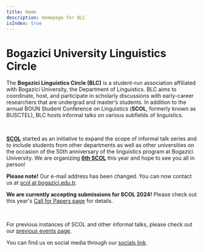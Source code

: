 ```yaml
---
title: Home
description: Homepage for BLC
isIndex: true
---
```


# Bogazici University Linguistics Circle

The **Bogazici Linguistics Circle (BLC)** is a student-run association affiliated with Bogazici University, the Department of Linguistics. BLC aims to coordinate, host, and participate in scholarly discussions with early-career researchers that are undergrad and master’s students. In addition to the annual BOUN Student Conference on Linguistics (**SCOL**, formerly known as BUSCTEL), BLC hosts informal talks on various subfields of linguistics. 

<br />

**[SCOL][scol_recent]** started as an initiative to expand the scope of informal talk series and to include students from other departments as well as other universities on the occasion of the 50th anniversary of the linguistics program at Bogazici University. We are organizing **[6th SCOL][scol_recent]** this year and hope to see you all in person!

**Please note!** Our e-mail address has been changed. You can now contact us at [scol at bogazici.edu.tr][mail].

**We are currently accepting submissions for SCOL 2024!** Please check out this year's [Call for Papers page][cfp] for details. 

<br />

For previous instances of SCOL and other informal talks, please check out our [previous events page][previous].

You can find us on social media through our [socials link](https://linkin.bio/scolboun). 

[scol_recent]: /scol/24/
[previous]: /events/
[mail]: mailto:scol@bogazici.edu.tr
[cfp]: /scol/24/callforpapers
